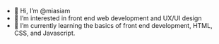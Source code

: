 - 👋 Hi, I’m @miasiam
- 👀 I’m interested in front end web development and UX/UI design
- 🌱 I’m currently learning the basics of front end development, HTML, CSS, and Javascript.

<!---
miasiam/miasiam is a ✨ special ✨ repository because its `README.md` (this file) appears on your GitHub profile.
You can click the Preview link to take a look at your changes.
--->
